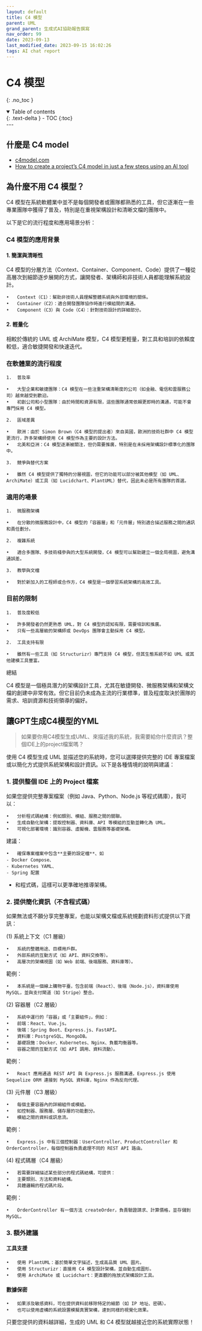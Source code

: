 ```yaml
---
layout: default
title: C4 模型
parent: UML
grand_parent: 生成式AI協助報告撰寫
nav_order: 99
date: 2023-09-13
last_modified_date: 2023-09-15 16:02:26
tags: AI chat report
---
```


# C4 模型
{: .no_toc }

<details open markdown="block">
  <summary>
    Table of contents
  </summary>
  {: .text-delta }
- TOC
{:toc}
</details>
---

## 什麼是 C4 model 

- [c4model.com](https://c4model.com/)
- [How to create a project’s C4 model in just a few steps using an AI tool](https://www.stackspot.com/en/blog/c4-model)
## 為什麼不用 C4 模型？

C4 模型在系統軟體業中並不是每個開發者或團隊都熟悉的工具，但它逐漸在一些專業團隊中獲得了普及，特別是在重視架構設計和清晰文檔的團隊中。

以下是它的流行程度和應用場景分析：

### C4 模型的應用背景

#### 	1.	簡潔與清晰性

C4 模型的分層方法（Context、Container、Component、Code）提供了一種從高層次到細節逐步展開的方式，讓開發者、架構師和非技術人員都能理解系統設計。

	•	Context（C1）：幫助非技術人員理解整體系統與外部環境的關係。
	•	Container（C2）：適合開發團隊協作時進行模組間的溝通。
	•	Component（C3）與 Code（C4）：針對技術設計的詳細部分。

#### 	2.	輕量化

相較於傳統的 UML 或 ArchiMate 模型，C4 模型更輕量，對工具和培訓的依賴度較低，適合敏捷開發和快速迭代。

### 在軟體業的流行程度

	1.	普及率

	•	大型企業和敏捷團隊：C4 模型在一些注重架構清晰度的公司（如金融、電信和雲服務公司）越來越受到歡迎。
	•	初創公司和小型團隊：由於時間和資源有限，這些團隊通常依賴更即時的溝通，可能不會專門採用 C4 模型。

	2.	區域差異

	•	歐洲：由於 Simon Brown（C4 模型的提出者）來自英國，歐洲的技術社群中 C4 模型更流行，許多架構師使用 C4 模型作為主要的設計方法。
	•	北美和亞洲：C4 模型逐漸被關注，但仍需要推廣，特別是在未採用架構設計標準化的團隊中。

	3.	競爭與替代方案

	•	雖然 C4 模型提供了獨特的分層視圖，但它的功能可以部分被其他模型（如 UML、ArchiMate）或工具（如 Lucidchart、PlantUML）替代，因此未必是所有團隊的首選。

### 適用的場景

	1.	微服務架構

	•	在分散的微服務設計中，C4 模型的「容器層」和「元件層」特別適合描述服務之間的通訊和責任劃分。

	2.	複雜系統

	•	適合多團隊、多技術棧參與的大型系統開發，C4 模型可以幫助建立一個全局視圖，避免溝通誤差。

	3.	教學與文檔

	•	對於新加入的工程師或合作方，C4 模型是一個學習系統架構的高效工具。

### 目前的限制

	1.	普及度較低

	•	許多開發者仍然更熟悉 UML，對 C4 模型的認知有限，需要培訓和推廣。
	•	只有一些高層級的架構師或 DevOps 團隊會主動採用 C4 模型。

	2.	工具支持有限

	•	雖然有一些工具（如 Structurizr）專門支持 C4 模型，但其生態系統不如 UML 或其他建模工具豐富。

總結

C4 模型是一個極具潛力的架構設計工具，尤其在敏捷開發、微服務架構和架構文檔的創建中非常有效。但它目前仍未成為主流的行業標準，普及程度取決於團隊的需求、培訓資源和技術領導的偏好。

## 讓GPT生成C4模型的YML

> 如果要你用C4模型生成UML、來描述我的系統，我需要給你什麼資訊？整個IDE上的project檔案嗎？

使用 C4 模型生成 UML 並描述您的系統時，您可以選擇提供完整的 IDE 專案檔案或以簡化方式提供系統架構和設計資訊。以下是各種情境的說明與建議：

### 1. 提供整個 IDE 上的 Project 檔案

如果您提供完整專案檔案（例如 Java、Python、Node.js 等程式碼庫），我可以：

	•	分析程式碼結構：例如類別、模組、服務之間的關聯。
	•	生成自動化架構：提取控制器、資料庫、API 等模組的互動並轉化為 UML。
	•	可視化部署環境：識別容器、虛擬機、雲服務等基礎架構。

建議：

	•	確保專案檔案中包含**主要的設定檔**、如 
    - Docker Compose、
    - Kubernetes YAML、
    - Spring 配置
  - 和程式碼，這樣可以更準確地推導架構。

### 2. 提供簡化資訊（不含程式碼）

如果無法或不願分享完整專案，也能以架構文檔或系統規劃資料形式提供以下資訊：

(1) 系統上下文（C1 層級）

	•	系統的整體用途、目標用戶群。
	•	外部系統的互動方式（如 API、資料交換等）。
	•	高層次的架構視圖（如 Web 前端、後端服務、資料庫等）。

範例：

	•	本系統是一個線上購物平臺，包含前端（React）、後端（Node.js），資料庫使用 MySQL，並與支付閘道（如 Stripe）整合。

(2) 容器層（C2 層級）

	•	系統中運行的「容器」或「主要組件」，例如：
	•	前端：React、Vue.js。
	•	後端：Spring Boot、Express.js、FastAPI。
	•	資料庫：PostgreSQL、MongoDB。
	•	基礎設施：Docker、Kubernetes、Nginx、負載均衡器等。
	•	容器之間的互動方式（如 API 調用、資料流動）。

範例：

	•	React 應用通過 REST API 與 Express.js 服務溝通，Express.js 使用 Sequelize ORM 連接到 MySQL 資料庫，Nginx 作為反向代理。

(3) 元件層（C3 層級）

	•	每個主要容器內的詳細組件或模組。
	•	如控制器、服務層、儲存層的功能劃分。
	•	模組之間的資料或訊息流。

範例：

	•	Express.js 中有三個控制器：UserController、ProductController 和 OrderController，每個控制器負責處理不同的 REST API 路由。

(4) 程式碼層（C4 層級）

	•	若需要詳細描述某些部分的程式碼結構，可提供：
	•	主要類別、方法和資料結構。
	•	具體邏輯的程式碼片段。

範例：

	•	OrderController 有一個方法 createOrder，負責驗證請求、計算價格，並存儲到 MySQL。

### 3. 額外建議

#### 工具支援

	•	使用 PlantUML：基於簡單文字描述，生成高品質 UML 圖片。
	•	使用 Structurizr：直接用 C4 模型設計架構，並自動生成圖形。
	•	使用 ArchiMate 或 Lucidchart：更直觀的拖放式架構設計工具。

#### 數據保密

	•	如果涉及敏感資料，可在提供資料前移除特定的細節（如 IP 地址、密碼）。
	•	也可以使用虛構的系統設置模擬真實架構，達到同樣的視覺化效果。

只要您提供的資料越詳細，生成的 UML 和 C4 模型就越接近您的系統實際狀態！

